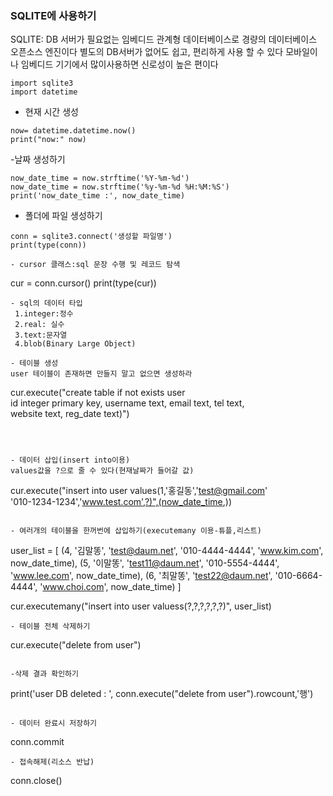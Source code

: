 ### SQLITE에 사용하기

SQLITE: DB 서버가 필요없는 임베디드 관계형 데이터베이스로 경량의 데이터베이스 오픈소스 엔진이다
별도의 DB서버가 없어도 쉽고, 편리하게 사용 할 수 있다
모바일이나 임베디드 기기에서 많이사용하면 신로성이 높은 편이다

```
import sqlite3
import datetime
```
- 현재 시간 생성
```
now= datetime.datetime.now()
print("now:" now)
```

-날짜 생성하기
```
now_date_time = now.strftime('%Y-%m-%d')
now_date_time = now.strftime('%y-%m-%d %H:%M:%S')
print('now_date_time :', now_date_time)
```
- 폴더에 파일 생성하기
```
conn = sqlite3.connect('생성할 파일명')
print(type(conn))

- cursor 클래스:sql 문장 수행 및 레코드 탐색
```
cur = conn.cursor()
print(type(cur))
```
- sql의 데이터 타입
 1.integer:정수
 2.real: 실수
 3.text:문자열
 4.blob(Binary Large Object)

- 테이블 생성
user 테이블이 존재하면 만들지 말고 없으면 생성하라
```
cur.execute("create table if not exists user\
id integer primary key, username text, email text, tel text,\
website text, reg_date text)")
```



- 데이터 삽입(insert into이용) 
values값을 ?으로 줄 수 있다(현재날짜가 들어갈 값)
```
cur.execute("insert into user values(1,'홍길동','test@gmail.com'\
'010-1234-1234','www.test.com',?)",(now_date_time,))

```

- 여러개의 테이블을 한꺼번에 삽입하기(executemany 이용-튜플,리스트)

```
user_list = [
    (4, '김말똥', 'test@daum.net', '010-4444-4444', 'www.kim.com', now_date_time),
    (5, '이말똥', 'test11@daum.net', '010-5554-4444', 'www.lee.com', now_date_time),
    (6, '최말똥', 'test22@daum.net', '010-6664-4444', 'www.choi.com', now_date_time)
]

cur.executemany("insert into user valuess(?,?,?,?,?,?)", user_list)


```
- 테이블 전체 삭제하기
```
cur.execute("delete from user")

```

-삭제 결과 확인하기
```
print('user DB deleted : ', conn.execute("delete from user").rowcount,'행')

```

- 데이터 완료시 저장하기
```
conn.commit
```
- 접속해제(리소스 반납)
```
conn.close()
```

